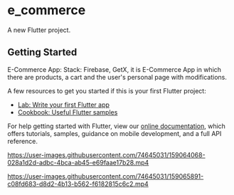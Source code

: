 # e_commerce

A new Flutter project.

## Getting Started

E-Commerce App:
 Stack: Firebase, GetX,
 it is E-Commerce App in which there are products, a cart and the
 user's personal page with modifications.


A few resources to get you started if this is your first Flutter project:

- [Lab: Write your first Flutter app](https://flutter.dev/docs/get-started/codelab)
- [Cookbook: Useful Flutter samples](https://flutter.dev/docs/cookbook)

For help getting started with Flutter, view our
[online documentation](https://flutter.dev/docs), which offers tutorials,
samples, guidance on mobile development, and a full API reference.

https://user-images.githubusercontent.com/74645031/159064068-028a1d2d-adbc-4bca-ab45-e69faae17b28.mp4

https://user-images.githubusercontent.com/74645031/159065891-c08fd683-d8d2-4b13-b562-f6182815c6c2.mp4
